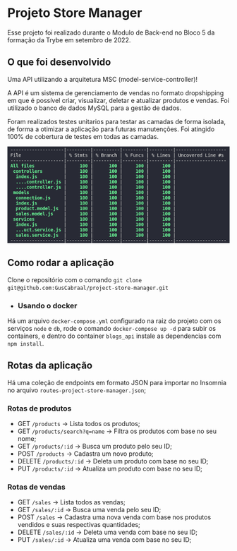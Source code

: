 # Projeto Store Manager

Esse projeto foi realizado durante o Modulo de Back-end no Bloco 5 da formação da Trybe em setembro de 2022.

## O que foi desenvolvido

Uma API utilizando a arquitetura MSC (model-service-controller)!

A API é um sistema de gerenciamento de vendas no formato dropshipping em que é possível criar, visualizar, deletar e atualizar produtos e vendas. Foi utilizado o banco de dados MySQL para a gestão de dados.

Foram realizados testes unitarios para testar as camadas de forma isolada, de forma a otimizar a aplicação para futuras manutenções. Foi atingido 100% de cobertura de testes em todas as camadas.

![cobertura_de_testes](testes-store-manager.png)

## Como rodar a aplicação

Clone o repositório com o comando `git clone git@github.com:GusCabraal/project-store-manager.git`

- ### Usando o docker

Há um arquivo `docker-compose.yml` configurado na raiz do projeto com os serviços `node` e `db`, rode o comando `docker-compose up -d` para subir os containers, e dentro do container `blogs_api` instale as dependencias com `npm install`.

## Rotas da aplicação

Há uma coleção de endpoints em formato JSON para importar no Insomnia no arquivo `routes-project-store-manager.json`;

### Rotas de produtos

- GET `/products` -> Lista todos os produtos;
- GET `/products/search?q=name` -> Filtra os produtos com base no seu nome;
- GET `/products/:id` -> Busca um produto pelo seu ID;
- POST `/products` -> Cadastra um novo produto;
- DELETE `/products/:id` -> Deleta um produto com base no seu ID;
- PUT `/products/:id` -> Atualiza um produto com base no seu ID;

### Rotas de vendas

- GET `/sales` -> Lista todos as vendas;
- GET `/sales/:id` -> Busca uma venda pelo seu ID;
- POST `/sales` -> Cadastra uma nova venda com base nos produtos vendidos e suas respectivas quantidades;
- DELETE `/sales/:id` -> Deleta uma venda com base no seu ID;
- PUT `/sales/:id` -> Atualiza uma venda com base no seu ID;
